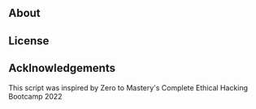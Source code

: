 ## About

## License

## Acklnowledgements

This script was inspired by Zero to Mastery's Complete Ethical Hacking Bootcamp 2022


